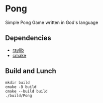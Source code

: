 # Pong

Simple Pong Game written in God's language

## Dependencies

- [raylib](https://www.raylib.com)
- [cmake](https://cmake.org)

## Build and Lunch

```shell
mkdir build
cmake -B build
cmake --build build
./build/Pong
```
